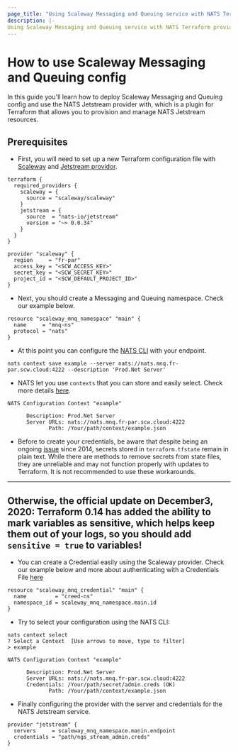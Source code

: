 ```yaml
---
page_title: "Using Scaleway Messaging and Queuing service with NATS Terraform provider"
description: |-
Using Scaleway Messaging and Queuing service with NATS Terraform provider
---
```


# How to use Scaleway Messaging and Queuing config

In this guide you'll learn how to deploy Scaleway Messaging and Queuing config and use the NATS Jetstream provider with,
which is a plugin for Terraform that allows you to provision and manage NATS Jetstream resources.

## Prerequisites

* First, you will need to set up a new Terraform configuration file
  with [Scaleway](https://registry.terraform.io/providers/scaleway/scaleway/latest/docs/resources/mnq_namespace)
  and [Jetstream providor](https://registry.terraform.io/providers/nats-io/jetstream/latest/docs/guides/setup).

```hcl
terraform {
  required_providers {
    scaleway = {
      source = "scaleway/scaleway"
    }
    jetstream = {
      source  = "nats-io/jetstream"
      version = "~> 0.0.34"
    }
  }
}

provider "scaleway" {
  region     = "fr-par"
  access_key = "<SCW_ACCESS_KEY>"
  secret_key = "<SCW_SECRET_KEY>"
  project_id = "<SCW_DEFAULT_PROJECT_ID>"
}
```

* Next, you should create a Messaging and Queuing namespace. Check our example below.

```hcl
resource "scaleway_mnq_namespace" "main" {
  name     = "mnq-ns"
  protocol = "nats"
}
```

* At this point you can configure the [NATS CLI](https://docs.nats.io/using-nats/nats-tools/nats_cli) with your
  endpoint.

```shell
nats context save example --server nats://nats.mnq.fr-par.scw.cloud:4222 --description 'Prod.Net Server'
```

* NATS let you use `contexts` that you can store and easily select. Check more
  details [here](https://docs.nats.io/using-nats/nats-tools/nats_cli#configuration-contexts).

```shell
NATS Configuration Context "example"

      Description: Prod.Net Server
      Server URLs: nats://nats.mnq.fr-par.scw.cloud:4222
             Path: /Your/path/context/example.json
```

* Before to create your credentials, be aware that despite being an
  ongoing [issue](https://github.com/hashicorp/terraform/issues/516) since 2014, secrets stored in `terraform.tfstate`
  remain in plain text. While there are methods to remove secrets from state files, they are unreliable and may not
  function properly with updates to Terraform. It is not recommended to use these workarounds.

---
  Otherwise, the official update on December3, 2020:
  Terraform 0.14 has added the ability to mark variables as sensitive, which helps keep them out of your logs, so you should add `sensitive = true` to variables!
---

* You can create a Credential easily using the Scaleway provider.
  Check our example below and more about authenticating with a Credentials
  File [here](https://docs.nats.io/using-nats/developer/connecting/creds)

```hcl
resource "scaleway_mnq_credential" "main" {
  name         = "creed-ns"
  namespace_id = scaleway_mnq_namespace.main.id
}
```

* Try to select your configuration using the NATS CLI:
```shell
nats context select
? Select a Context  [Use arrows to move, type to filter]
> example
```

```shell
NATS Configuration Context "example"

      Description: Prod.Net Server
      Server URLs: nats://nats.mnq.fr-par.scw.cloud:4222
      Credentials: /Your/path/secret/admin.creds (OK)
             Path: /Your/path/context/example.json
```

* Finally configuring the provider with the server and credentials for the NATS Jetstream service.

```hcl
provider "jetstream" {
  servers     = scaleway_mnq_namespace.manin.endpoint
  credentials = "path/ngs_stream_admin.creds"
}
```
